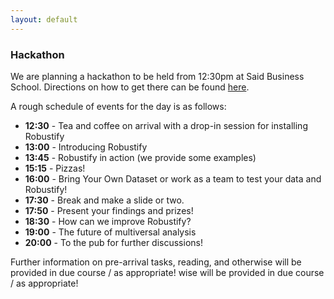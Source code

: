 ```yaml
---
layout: default
---
```


### Hackathon

We are planning a hackathon to be held from 12:30pm at Said Business School. Directions on how to get there can be found [here](https://www.sbs.ox.ac.uk/about-us/venue-hire/organiser-and-delegate-information/directions-park-end-street).

A rough schedule of events for the day is as follows:

- **12:30** - Tea and coffee on arrival with a drop-in session for installing Robustify
- **13:00** - Introducing Robustify
- **13:45** - Robustify in action (we provide some examples)
- **15:15** - Pizzas!
- **16:00** - Bring Your Own Dataset or work as a team to test your data and Robustify!
- **17:30** - Break and make a slide or two.
- **17:50** - Present your findings and prizes!
- **18:30** - How can we improve Robustify?
- **19:00** - The future of multiversal analysis
- **20:00** - To the pub for further discussions!

Further information on pre-arrival tasks, reading, and otherwise will be provided in due course / as appropriate!
wise will be provided in due course / as appropriate!